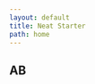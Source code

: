 ```yaml
---
layout: default
title: Neat Starter
path: home
---
```


## AB

   <!-- <div class="container mx-auto lg:h-screen flex flex-col justify-center items-center">
 <h1>
    Welcome to
    <strong class="bg-clip-text text-transparent bg-gradient-to-r from-blue-500 to-purple-500">
      {{title}}
    </strong>
  </h1>
  <p>
    <abbr title="netlify cms, eleventy, alpine js & tailwind css">NEAT</abbr>
    Starter Template. Get Started by editing.
    <code class="bg-gray-100 text-blue-800 p-1">/index.njk</code>
  </p> 

  {% include "./_includes/partials/content.html" %}
/div> -->
